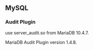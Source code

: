## MySQL

### Audit Plugin
use server_audit.so from MariaDB 10.4.7.

MariaDB Audit Plugin version 1.4.8.